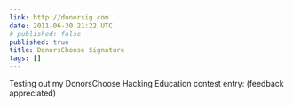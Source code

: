```yaml
---
link: http://donorsig.com
date: 2011-06-30 21:22 UTC
# published: false
published: true
title: DonorsChoose Signature
tags: []
---
```


Testing out my DonorsChoose Hacking Education contest entry:  (feedback appreciated)
